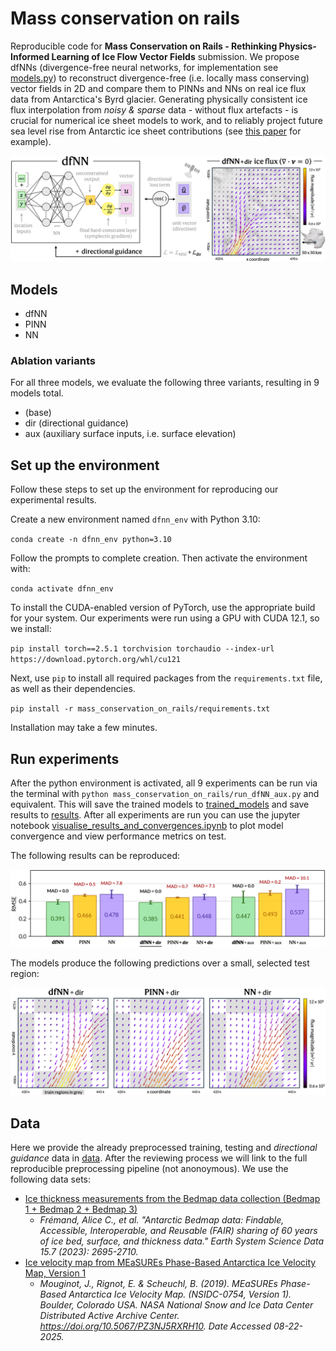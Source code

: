 # Mass conservation on rails

Reproducible code for **Mass Conservation on Rails - Rethinking Physics-Informed Learning of Ice Flow Vector Fields** submission. We propose dfNNs (divergence-free neural networks, for implementation see 
[models.py](models.py)) to reconstruct divergence-free (i.e. locally mass conserving) vector fields in 2D and compare them to PINNs and NNs on real ice flux data from Antarctica's Byrd glacier. Generating physically consistent ice flux interpolation from *noisy & sparse* data - without flux artefacts - is crucial for numerical ice sheet models to work, and to reliably project future sea level rise from Antarctic ice sheet contributions (see [this paper](https://agupubs.onlinelibrary.wiley.com/doi/10.1029/2011GL047338) for example).

![intro_vis](figures/intro_model_vis.png)

## Models
- dfNN
- PINN
- NN

### Ablation variants

For all three models, we evaluate the following three variants, resulting in 9 models total.

- (base)
- dir (directional guidance)
- aux (auxiliary surface inputs, i.e. surface elevation)

## Set up the environment

Follow these steps to set up the environment for reproducing our experimental results.

Create a new environment named `dfnn_env` with Python 3.10: 

`conda create -n dfnn_env python=3.10`

Follow the prompts to complete creation. Then activate the environment with:

`conda activate dfnn_env`

To install the CUDA-enabled version of PyTorch, use the appropriate build for your system. Our experiments were run using a GPU with CUDA 12.1, so we install:

`pip install torch==2.5.1 torchvision torchaudio --index-url https://download.pytorch.org/whl/cu121`

Next, use `pip` to install all required packages from the `requirements.txt` file, as well as their dependencies.

`pip install -r mass_conservation_on_rails/requirements.txt`

Installation may take a few minutes.

## Run experiments

After the python environment is activated, all 9 experiments can be run via the terminal with `python mass_conservation_on_rails/run_dfNN_aux.py` and equivalent. This will save the trained models to [trained_models](trained_models) and save results to [results](results). After all experiments are run you can use the jupyter notebook [visualise_results_and_convergences.ipynb](results/visualise_results_and_convergences.ipynb) to plot model convergence and view performance metrics on test.

The following results can be reproduced:

![rmse_barplot](figures/rmse_barplot_MAD.png)

The models produce the following predictions over a small, selected test region:

![predictions](figures/pred_vis.png)

## Data

Here we provide the already preprocessed training, testing and *directional guidance* data in [data](data). After the reviewing process we will link to the full reproducible preprocessing pipeline (not anonoymous). We use the following data sets:
- [Ice thickness measurements from the Bedmap data collection (Bedmap 1 + Bedmap 2 + Bedmap 3)](https://www.bas.ac.uk/project/bedmap/#data)
    - *Frémand, Alice C., et al. "Antarctic Bedmap data: Findable, Accessible, Interoperable, and Reusable (FAIR) sharing of 60 years of ice bed, surface, and thickness data." Earth System Science Data 15.7 (2023): 2695-2710.*
- [Ice velocity map from MEaSUREs Phase-Based Antarctica Ice Velocity Map, Version 1](https://nsidc.org/data/nsidc-0754/versions/1)
  - *Mouginot, J., Rignot, E. & Scheuchl, B. (2019). MEaSUREs Phase-Based Antarctica Ice Velocity Map. (NSIDC-0754, Version 1). Boulder, Colorado USA. NASA National Snow and Ice Data Center Distributed Active Archive Center. https://doi.org/10.5067/PZ3NJ5RXRH10. Date Accessed 08-22-2025.*

